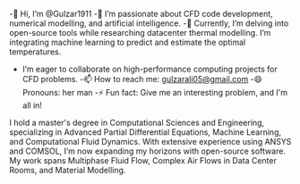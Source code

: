 -👋 Hi, I’m @Gulzar1911
-👀 I’m passionate about CFD code development, numerical modelling, and artificial intelligence.
-🌱 Currently, I’m delving into open-source tools while researching datacenter thermal modelling. I’m integrating machine learning to predict and estimate the optimal temperatures.
- I’m eager to collaborate on high-performance computing projects for CFD problems.
-📫 How to reach me: gulzarali05@gmail.com
-😄 Pronouns: her man
-⚡ Fun fact: Give me an interesting problem, and I'm all in!

I hold a master's degree in Computational Sciences and Engineering, specializing in Advanced Partial Differential Equations, 
Machine Learning, and Computational Fluid Dynamics. With extensive experience using ANSYS and COMSOL, I’m now expanding my 
horizons with open-source software. My work spans Multiphase Fluid Flow, Complex Air Flows in Data Center Rooms, and Material Modelling.


<!---
Gulzar1911/Gulzar1911 is a ✨ special ✨ repository because its `README.md` (this file) appears on your GitHub profile.
You can click the Preview link to take a look at your changes.
--->
